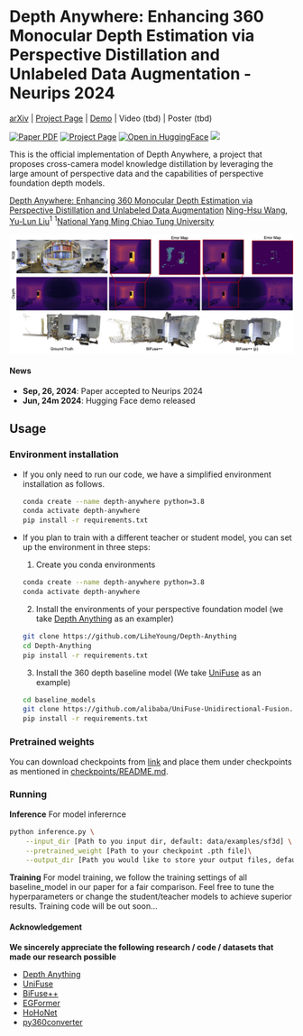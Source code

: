 # Depth Anywhere: Enhancing 360 Monocular Depth Estimation via Perspective Distillation and Unlabeled Data Augmentation - Neurips 2024
[arXiv](https://arxiv.org/abs/2406.12849) | [Project Page](https://albert100121.github.io/Depth-Anywhere/) | [Demo](https://huggingface.co/spaces/Albert-NHWang/Depth-Anywhere-App) | Video (tbd) | Poster (tbd)

<a href="https://arxiv.org/abs/2406.12849"><img src='https://img.shields.io/badge/arXiv-Depth Anywhere-red' alt='Paper PDF'></a> <a href='https://albert100121.github.io/Depth-Anywhere/'><img src='https://img.shields.io/badge/Project_Page-Depth Anywhere-green' alt='Project Page'></a> [![Open in HuggingFace](https://img.shields.io/badge/%F0%9F%A4%97%20Hugging%20Face-Spaces-blue)](https://huggingface.co/spaces/Albert-NHWang/Depth-Anywhere-App) <a href='https://huggingface.co/papers/2406.12849'><img src='https://img.shields.io/badge/%F0%9F%A4%97%20Hugging%20Face-Paper-yellow'></a>


This is the official implementation of Depth Anywhere, a project that proposes cross-camera model knowledge distillation by leveraging the large amount of perspective data and the capabilities of perspective foundation depth models.


[Depth Anywhere: Enhancing 360 Monocular Depth Estimation via Perspective Distillation and Unlabeled Data Augmentation](https://albert100121.github.io/Depth-Anywhere/)
[Ning-Hsu Wang](http://albert100121.github.io/), [Yu-Lun Liu](https://yulunalexliu.github.io/)<sup>1</sup>
<sup>1</sup>[National Yang Ming Chiao Tung University](https://www.nycu.edu.tw/nycu/en/index)

![](fig/teaser.jpg)


#### News
- **Sep, 26, 2024**: Paper accepted to Neurips 2024
- **Jun, 24m 2024**: Hugging Face demo released

## Usage
### Environment installation
- If you only need to run our code, we have a simplified environment installation as follows.
    ```bash
    conda create --name depth-anywhere python=3.8
    conda activate depth-anywhere
    pip install -r requirements.txt
    ```

- If you plan to train with a different teacher or student model, you can set up the environment in three steps:
    1. Create you conda environments
    ```bash
    conda create --name depth-anywhere python=3.8
    conda activate depth-anywhere
    ```
    2. Install the environments of your perspective foundation model (we take [Depth Anything](https://github.com/LiheYoung/Depth-Anything) as an exampler)
    ```bash
    git clone https://github.com/LiheYoung/Depth-Anything
    cd Depth-Anything
    pip install -r requirements.txt
    ```
    3. Install the 360 depth baseline model (We take [UniFuse](https://github.com/alibaba/UniFuse-Unidirectional-Fusion) as an example)
    ```bash
    cd baseline_models
    git clone https://github.com/alibaba/UniFuse-Unidirectional-Fusion.git
    pip install -r requirements.txt
    ```

    
### Pretrained weights
You can download checkpoints from [link](https://drive.google.com/file/d/1yE555x5tvC3zJx_KxyuMKi4ok-joKpdg/view?usp=sharing) and place them under checkpoints as mentioned in [checkpoints/README.md](checkpoints/README.md).

### Running

**Inference**
For model inferernce
```bash
python inference.py \
    --input_dir [Path to you input dir, default: data/examples/sf3d] \
    --pretrained_weight [Path to your checkpoint .pth file]\
    --output_dir [Path you would like to store your output files, default: outputs]
```

**Training**
For model training, we follow the training settings of all baseline_model in our paper for a fair comparison. Feel free to tune the hyperparameters or change the student/teacher models to achieve superior results.
Training code will be out soon...
#### Acknowledgement
**We sincerely appreciate the following research / code / datasets that made our research possible**

- [Depth Anything](https://github.com/LiheYoung/Depth-Anything/tree/main)
- [UniFuse](https://github.com/alibaba/UniFuse-Unidirectional-Fusion)
- [BiFuse++](https://github.com/fuenwang/BiFusev2)
- [EGFormer](https://github.com/yuniw18/EGformer)
- [HoHoNet](https://github.com/sunset1995/HoHoNet)
- [py360converter](https://github.com/sunset1995/py360convert)

